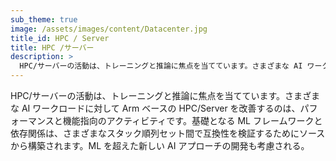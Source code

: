 ```yaml
---
sub_theme: true
image: /assets/images/content/Datacenter.jpg
title_id: HPC / Server
title: HPC /サーバー
description: >
  HPC/サーバーの活動は、トレーニングと推論に焦点を当てています。さまざまな AI ワークロードに対して Arm ベースの HPC/Server を改善するのは、パフォーマンスと機能指向のアクティビティです。
---
```


HPC/サーバーの活動は、トレーニングと推論に焦点を当てています。さまざまな AI ワークロードに対して Arm ベースの HPC/Server を改善するのは、パフォーマンスと機能指向のアクティビティです。基礎となる ML フレームワークと依存関係は、さまざまなスタック順列セット間で互換性を検証するためにソースから構築されます。ML を超えた新しい AI アプローチの開発も考慮される。
